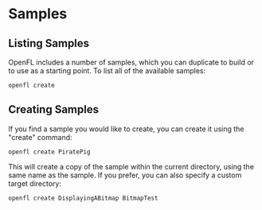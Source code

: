 # Samples

## Listing Samples

OpenFL includes a number of samples, which you can duplicate to build or to use as a starting point. To list all of the available samples:

    openfl create

## Creating Samples

If you find a sample you would like to create, you can create it using the "create" command:

    openfl create PiratePig

This will create a copy of the sample within the current directory, using the same name as the sample. If you prefer, you can also specify a custom target directory:

    openfl create DisplayingABitmap BitmapTest

